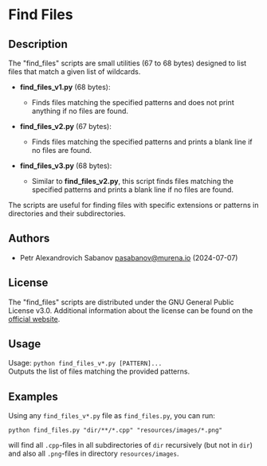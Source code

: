 # Find Files

## Description

The "find_files" scripts are small utilities (67 to 68 bytes) designed to list files that match a given list of wildcards.

- **find_files_v1.py** (68 bytes):
    - Finds files matching the specified patterns and does not print anything if no files are found.

- **find_files_v2.py** (67 bytes):
    - Finds files matching the specified patterns and prints a blank line if no files are found.

- **find_files_v3.py** (68 bytes):
    - Similar to **find_files_v2.py**, this script finds files matching the specified patterns and prints a blank line if no files are found.

The scripts are useful for finding files with specific extensions or patterns in directories and their subdirectories.

## Authors

- Petr Alexandrovich Sabanov <pasabanov@murena.io> (2024-07-07)

## License

The "find_files" scripts are distributed under the GNU General Public License v3.0. Additional information about the license can be found on the [official website](https://www.gnu.org/licenses/gpl-3.0.html).

## Usage

Usage: `python find_files_v*.py [PATTERN]...`  
Outputs the list of files matching the provided patterns.

## Examples

Using any `find_files_v*.py` file as `find_files.py`, you can run:

```
python find_files.py "dir/**/*.cpp" "resources/images/*.png"
```
will find all `.cpp`-files in all subdirectories of `dir` recursively (but not in `dir`) and also all `.png`-files in directory `resources/images`.